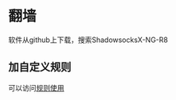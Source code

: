 # 翻墙

软件从github上下载，搜索ShadowsocksX-NG-R8

## 加自定义规则

可以访问[规则使用](https://fuyiyi.imdo.co/articles/2018/09/30/1538314978887.html)
